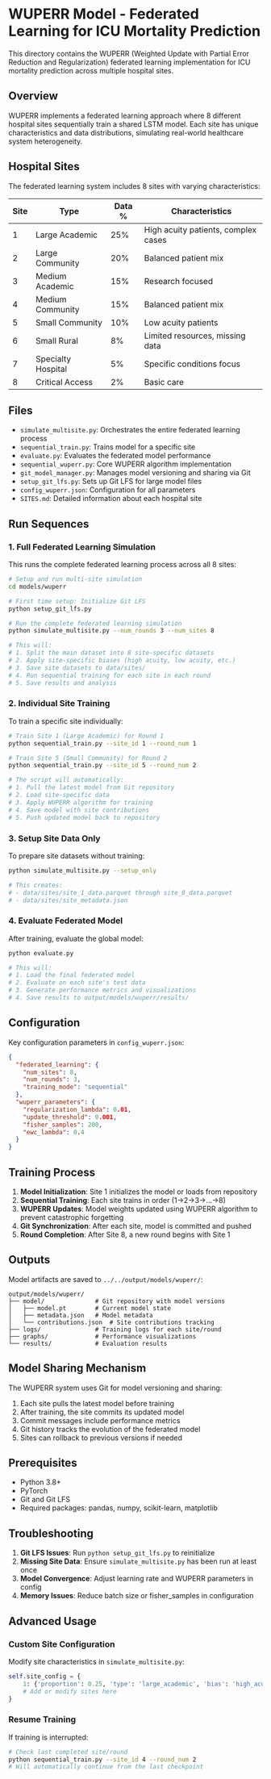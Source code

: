 # WUPERR Model - Federated Learning for ICU Mortality Prediction

This directory contains the WUPERR (Weighted Update with Partial Error Reduction and Regularization) federated learning implementation for ICU mortality prediction across multiple hospital sites.

## Overview

WUPERR implements a federated learning approach where 8 different hospital sites sequentially train a shared LSTM model. Each site has unique characteristics and data distributions, simulating real-world healthcare system heterogeneity.

## Hospital Sites

The federated learning system includes 8 sites with varying characteristics:

| Site | Type | Data % | Characteristics |
|------|------|--------|-----------------|
| 1 | Large Academic | 25% | High acuity patients, complex cases |
| 2 | Large Community | 20% | Balanced patient mix |
| 3 | Medium Academic | 15% | Research focused |
| 4 | Medium Community | 15% | Balanced patient mix |
| 5 | Small Community | 10% | Low acuity patients |
| 6 | Small Rural | 8% | Limited resources, missing data |
| 7 | Specialty Hospital | 5% | Specific conditions focus |
| 8 | Critical Access | 2% | Basic care |

## Files

- `simulate_multisite.py`: Orchestrates the entire federated learning process
- `sequential_train.py`: Trains model for a specific site
- `evaluate.py`: Evaluates the federated model performance
- `sequential_wuperr.py`: Core WUPERR algorithm implementation
- `git_model_manager.py`: Manages model versioning and sharing via Git
- `setup_git_lfs.py`: Sets up Git LFS for large model files
- `config_wuperr.json`: Configuration for all parameters
- `SITES.md`: Detailed information about each hospital site

## Run Sequences

### 1. Full Federated Learning Simulation

This runs the complete federated learning process across all 8 sites:

```bash
# Setup and run multi-site simulation
cd models/wuperr

# First time setup: Initialize Git LFS
python setup_git_lfs.py

# Run the complete federated learning simulation
python simulate_multisite.py --num_rounds 3 --num_sites 8

# This will:
# 1. Split the main dataset into 8 site-specific datasets
# 2. Apply site-specific biases (high acuity, low acuity, etc.)
# 3. Save site datasets to data/sites/
# 4. Run sequential training for each site in each round
# 5. Save results and analysis
```

### 2. Individual Site Training

To train a specific site individually:

```bash
# Train Site 1 (Large Academic) for Round 1
python sequential_train.py --site_id 1 --round_num 1

# Train Site 5 (Small Community) for Round 2
python sequential_train.py --site_id 5 --round_num 2

# The script will automatically:
# 1. Pull the latest model from Git repository
# 2. Load site-specific data
# 3. Apply WUPERR algorithm for training
# 4. Save model with site contributions
# 5. Push updated model back to repository
```

### 3. Setup Site Data Only

To prepare site datasets without training:

```bash
python simulate_multisite.py --setup_only

# This creates:
# - data/sites/site_1_data.parquet through site_8_data.parquet
# - data/sites/site_metadata.json
```

### 4. Evaluate Federated Model

After training, evaluate the global model:

```bash
python evaluate.py

# This will:
# 1. Load the final federated model
# 2. Evaluate on each site's test data
# 3. Generate performance metrics and visualizations
# 4. Save results to output/models/wuperr/results/
```

## Configuration

Key configuration parameters in `config_wuperr.json`:

```json
{
  "federated_learning": {
    "num_sites": 8,
    "num_rounds": 3,
    "training_mode": "sequential"
  },
  "wuperr_parameters": {
    "regularization_lambda": 0.01,
    "update_threshold": 0.001,
    "fisher_samples": 200,
    "ewc_lambda": 0.4
  }
}
```

## Training Process

1. **Model Initialization**: Site 1 initializes the model or loads from repository
2. **Sequential Training**: Each site trains in order (1→2→3→...→8)
3. **WUPERR Updates**: Model weights updated using WUPERR algorithm to prevent catastrophic forgetting
4. **Git Synchronization**: After each site, model is committed and pushed
5. **Round Completion**: After Site 8, a new round begins with Site 1

## Outputs

Model artifacts are saved to `../../output/models/wuperr/`:

```
output/models/wuperr/
├── model/              # Git repository with model versions
│   ├── model.pt        # Current model state
│   ├── metadata.json   # Model metadata
│   └── contributions.json  # Site contributions tracking
├── logs/               # Training logs for each site/round
├── graphs/             # Performance visualizations
└── results/            # Evaluation results
```

## Model Sharing Mechanism

The WUPERR system uses Git for model versioning and sharing:

1. Each site pulls the latest model before training
2. After training, the site commits its updated model
3. Commit messages include performance metrics
4. Git history tracks the evolution of the federated model
5. Sites can rollback to previous versions if needed

## Prerequisites

- Python 3.8+
- PyTorch
- Git and Git LFS
- Required packages: pandas, numpy, scikit-learn, matplotlib

## Troubleshooting

1. **Git LFS Issues**: Run `python setup_git_lfs.py` to reinitialize
2. **Missing Site Data**: Ensure `simulate_multisite.py` has been run at least once
3. **Model Convergence**: Adjust learning rate and WUPERR parameters in config
4. **Memory Issues**: Reduce batch size or fisher_samples in configuration

## Advanced Usage

### Custom Site Configuration

Modify site characteristics in `simulate_multisite.py`:

```python
self.site_config = {
    1: {'proportion': 0.25, 'type': 'large_academic', 'bias': 'high_acuity'},
    # Add or modify sites here
}
```

### Resume Training

If training is interrupted:

```bash
# Check last completed site/round
python sequential_train.py --site_id 4 --round_num 2
# Will automatically continue from the last checkpoint
```